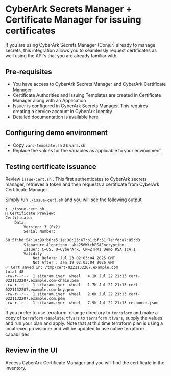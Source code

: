 # CyberArk Secrets Manager + Certificate Manager for issuing certificates

If you are using CyberArk Secrets Manager (Conjur) already to manage secrets, this integration allows you to seamlessly request certificates as well using the API's that you are already familiar with. 

## Pre-requisites
- You have access to CyberArk Secrets Manager and CyberArk Certificate Manager
- Certificate Authorities and Issuing Templates are created in Certificate Manager along with an Application
- Issuer is configured in CyberArk Secrets Manager. This requires creating a service account in CyberArk Identity 
- Detailed documentation is available [here](https://docs.cyberark.com/conjur-cloud/latest/en/content/operations/conjur-cloud/venafi-cert-issuer.htm)


## Configuring demo environment 
- Copy `vars-template.sh` as `vars.sh`
- Replace the values for the variables as applicable to your environment 

## Testing certificate issuance 

Review `issue-cert.sh` . This first authenticates to CyberArk secrets manager, retrieves a token and then requests a certificate from CyberArk Certificate Manager

Simply run `./issue-cert.sh` and you will see the following output

```
❯ ./issue-cert.sh
📜 Certificate Preview:
Certificate:
    Data:
        Version: 3 (0x2)
        Serial Number:
            68:5f:bd:54:1a:99:b6:e5:1e:38:23:67:b1:bf:51:7e:fd:a7:85:d3
        Signature Algorithm: sha256WithRSAEncryption
        Issuer: C=US, O=CyberArk, CN=ZTPKI Demo RSA ICA 1
        Validity
            Not Before: Jul 23 02:03:04 2025 GMT
            Not After : Jan 19 02:03:04 2026 GMT
✅ Cert saved in: /tmp/cert-0221132207.example.com
total 48
-rw-r--r--  1 sitaram.iyer  wheel   4.1K Jul 22 21:13 cert-0221132207.example.com-chain.pem
-rw-r--r--  1 sitaram.iyer  wheel   1.7K Jul 22 21:13 cert-0221132207.example.com-key.pem
-rw-r--r--  1 sitaram.iyer  wheel   2.0K Jul 22 21:13 cert-0221132207.example.com.pem
-rw-r--r--  1 sitaram.iyer  wheel   7.9K Jul 22 21:13 response.json
```
If you prefer to use terraform, change directory to `terraform` and make a copy of `terraform-template.tfvars` to `terraform.tfvars`, supply the values and run your plan and apply. Note that at this time terraform plan is using a local-exec provisioner and will be updated to use native terraform capabilities. 

## Review in the UI
Access CyberArk Certificate Manager and you will find the certificate in the inventory. 
